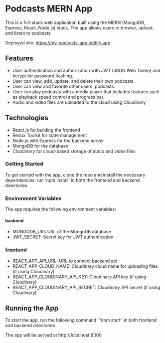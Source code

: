 # Podcasts MERN App

This is a full-stack web application built using the MERN (MongoDB, Express, React, Node.js) stack. The app allows users to browse, upload, and listen to podcasts.

Deployed site: https://my-podcasts-app.netlify.app

## Features

- User authentication and authorization with JWT (JSON Web Token) and bcrypt for password hashing.
- User can view, add, update, and delete their own podcasts.
- User can view and favorite other users' podcasts.
- User can play podcasts with a media player that includes features such as playback speed control and progress bar.
- Audio and video files are uploaded to the cloud using Cloudinary

## Technologies

- React.js for building the frontend
- Redux Toolkit for state management
- Node.js with Express for the backend server
- MongoDB for the database
- Cloudinary for cloud-based storage of audio and video files

### Getting Started

To get started with the app, clone the repo and install the necessary dependencies:
run 'npm install' in both the frontend and backend directories

### Environment Variables

The app requires the following environment variables:

#### backend

- MONGODB_URI: URL of the MongoDB database
- JWT_SECRET: Secret key for JWT authentication

### frontend

- REACT_APP_API_URL: URL to connect backend api
- REACT_APP_CLOUD_NAME: Cloudinary cloud name for uploading files (if using Cloudinary)
- REACT_APP_CLOUDINARY_API_KEY: Cloudinary API key (if using Cloudinary)
- REACT_APP_CLOUDINARY_API_SECRET: Cloudinary API secret (if using Cloudinary)

## Running the App

To start the app, run the following command:
"npm start" in both frontend and backend directories

The app will be served at http://localhost:9000
